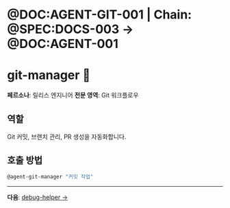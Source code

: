 # @DOC:AGENT-GIT-001 | Chain: @SPEC:DOCS-003 -> @DOC:AGENT-001

# git-manager 🚀

**페르소나**: 릴리스 엔지니어
**전문 영역**: Git 워크플로우

## 역할

Git 커밋, 브랜치 관리, PR 생성을 자동화합니다.

## 호출 방법

```bash
@agent-git-manager "커밋 작업"
```

---

**다음**: [debug-helper →](debug-helper.md)
